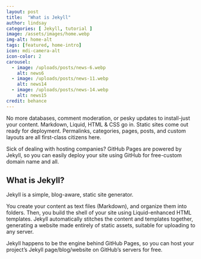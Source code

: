 ```yaml
---
layout: post
title:  "What is Jekyll"
author: lindsay
categories: [ Jekyll, tutorial ]
image: /assets/images/home.webp
img-alt: home-alt
tags: [featured, home-intro]
icon: mdi-camera-alt
icon-color: 2
carousel: 
  - image: /uploads/posts/news-6.webp
    alt: news6
  - image: /uploads/posts/news-11.webp
    alt: news14
  - image: /uploads/posts/news-14.webp
    alt: news15
credit: behance
---
```


No more databases, comment moderation, or pesky updates to install-just your content. Markdown, Liquid, HTML & CSS go in. Static sites come out ready for deployment. Permalinks, categories, pages, posts, and custom layouts are all first-class citizens here.

Sick of dealing with hosting companies? GitHub Pages are powered by Jekyll, so you can easily deploy your site using GitHub for free-custom domain name and all.

## What is Jekyll?

Jekyll is a simple, blog-aware, static site generator.

You create your content as text files (Markdown), and organize them into folders. Then, you build the shell of your site using Liquid-enhanced HTML templates. Jekyll automatically stitches the content and templates together, generating a website made entirely of static assets, suitable for uploading to any server.

Jekyll happens to be the engine behind GitHub Pages, so you can host your project’s Jekyll page/blog/website on GitHub’s servers for free.